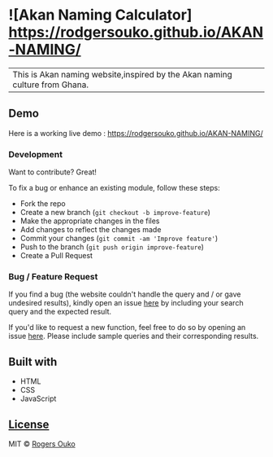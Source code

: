 # ![Akan Naming Calculator] https://rodgersouko.github.io/AKAN-NAMING/
<table>
<tr>
<td>
  This is Akan naming website,inspired by the Akan naming culture from Ghana.
</td>
</tr>
</table>


## Demo
Here is a working live demo :  https://rodgersouko.github.io/AKAN-NAMING/

### Development
Want to contribute? Great!

To fix a bug or enhance an existing module, follow these steps:

- Fork the repo
- Create a new branch (`git checkout -b improve-feature`)
- Make the appropriate changes in the files
- Add changes to reflect the changes made
- Commit your changes (`git commit -am 'Improve feature'`)
- Push to the branch (`git push origin improve-feature`)
- Create a Pull Request 

### Bug / Feature Request

If you find a bug (the website couldn't handle the query and / or gave undesired results), kindly open an issue [here](https://rodgersouko.github.io/AKAN-NAMING/) by including your search query and the expected result.

If you'd like to request a new function, feel free to do so by opening an issue [here](https://rodgersouko.github.io/AKAN-NAMING/). Please include sample queries and their corresponding results.


## Built with 

- HTML
- CSS
- JavaScript

## [License](https://rodgersouko.github.io/AKAN-NAMING/)

MIT © [Rogers Ouko](https://rodgersouko.github.io/AKAN-NAMING/)
